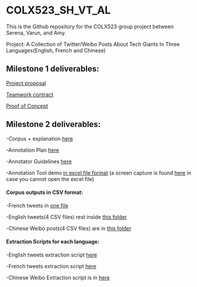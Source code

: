 # COLX523_SH_VT_AL

 This is the Github repository for the COLX523 group project between Serena, Varun, and Amy.

 Project: A Collection of Twitter/Weibo Posts About Tech Giants In Three Languages(English, French and Chinese)

## Milestone 1 deliverables:
 
 [Project proposal](https://github.ubc.ca/shuning3/COLX523_SH_VT_AL/blob/master/milestone1/project_proposal.md)
 
 [Teamwork contract](https://github.ubc.ca/shuning3/COLX523_SH_VT_AL/blob/master/milestone1/teamwork_contract.md)
 
 [Proof of Concept](https://github.ubc.ca/shuning3/COLX523_SH_VT_AL/blob/master/milestone1/proof_of_concept.md)
 
 
## Milestone 2 deliverables:

-Corpus + explanation [here](https://github.ubc.ca/shuning3/COLX523_SH_VT_AL/blob/master/milestone2/corpus_readme.md)

-Annotation Plan [here](https://github.ubc.ca/shuning3/COLX523_SH_VT_AL/blob/amylam/milestone2/annotation_plan.md)

-Annotator Guidelines [here](https://github.ubc.ca/shuning3/COLX523_SH_VT_AL/blob/master/annotator_guidelines.md)

-Annotation Tool demo [in excel file format](https://github.ubc.ca/shuning3/COLX523_SH_VT_AL/blob/master/sample_df_excel.xlsx)
(a screen capture is found [here](https://github.ubc.ca/shuning3/COLX523_SH_VT_AL/blob/amylam/milestone2/CSV_annotation_dropdown_demo.png) in case you cannot open the excel file) 

#### Corpus outputs in CSV format:

-French tweets in [one file]( https://github.ubc.ca/shuning3/COLX523_SH_VT_AL/blob/master/data/twitter_french_results_last.csv) 

-English tweets(4 CSV files) rest inside [this folder](https://github.ubc.ca/shuning3/COLX523_SH_VT_AL/tree/master/data)

-Chinese Weibo posts(4 CSV files) are in [this folder](https://github.ubc.ca/shuning3/COLX523_SH_VT_AL/tree/amylam/data/ChineseWeiboCorpus)

#### Extraction Scripts for each language:

-English tweets extraction script [here](https://github.ubc.ca/shuning3/COLX523_SH_VT_AL/blob/master/codes/english_tweets.ipynb)

-French tweets extraction script [here](https://github.ubc.ca/shuning3/COLX523_SH_VT_AL/blob/master/codes/french_twitter_scraping_final.ipynb)

-Chinese Weibo Extraction script is in [here](
https://github.ubc.ca/shuning3/COLX523_SH_VT_AL/blob/amylam/codes/weibo_extraction_final.py)

